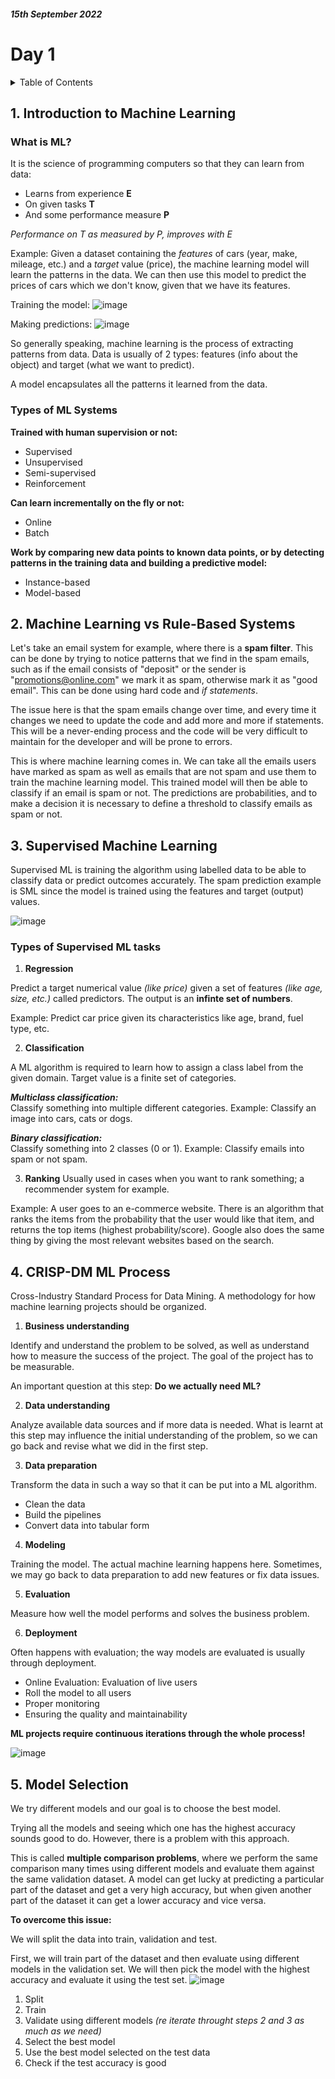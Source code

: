 #### *15th September 2022*
# Day 1

<details><summary>Table of Contents</summary>
  
<ol>
    <li><a href="#1-introduction-to-machine-learning">Introduction to Machine Learning</a></li>
    <li><a href="2-#machine-learning-vs-rule-based-systems">Machine Learning vs Rule-based Systems</a></li>
    <li><a href="#3-supervised-machine-learning">Supervised Machine Learning</a></li>
    <li><a href="#4-crisp-dm-ml-process">CRISP-DM ML Process</a></li>
    <li><a href="#5-model-selection">Model Selection</a></li>
  </ol>

</details>

## 1. Introduction to Machine Learning
### What is ML?
It is the science of programming computers so that they can learn from data:
- Learns from experience **E**
- On given tasks **T**
- And some performance measure **P**

*Performance on T as measured by P, improves with E*

Example:
Given a dataset containing the _features_ of cars (year, make, mileage, etc.) and a _target_ value (price), the machine learning model will learn the patterns in the data. We can then use this model to predict the prices of cars which we don't know, given that we have its features.

Training the model:
![image](https://user-images.githubusercontent.com/70928356/190253477-92eb94f8-4c81-47aa-bd89-64c8096f3060.png)

Making predictions:
![image](https://user-images.githubusercontent.com/70928356/190253766-33e86a8a-bb63-4f1b-8bec-e31985fd1fa7.png)


So generally speaking, machine learning is the process of extracting patterns from data. Data is usually of 2 types: features (info about the object) and target (what we want to predict).

A model encapsulates all the patterns it learned from the data.

### Types of ML Systems
**Trained with human supervision or not:**
- Supervised
- Unsupervised
- Semi-supervised
- Reinforcement

**Can learn incrementally on the fly or not:**
- Online
- Batch

**Work by comparing new data points to known data points, or by detecting patterns in the training data and building a predictive model:**
- Instance-based
- Model-based

## 2. Machine Learning vs Rule-Based Systems
Let's take an email system for example, where there is a **spam filter**. 
This can be done by trying to notice patterns that we find in the spam emails, such as if the email consists of "deposit" or the sender is "promotions@online.com" we mark it as spam, otherwise mark it as "good email". This can be done using hard code and _if statements_.

The issue here is that the spam emails change over time, and every time it changes we need to update the code and add more and more if statements. This will be a never-ending process and the code will be very difficult to maintain for the developer and will be prone to errors.

This is where machine learning comes in. We can take all the emails users have marked as spam as well as emails that are not spam and use them to train the machine learning model. This trained model will then be able to classify if an email is spam or not. The predictions are probabilities, and to make a decision it is necessary to define a threshold to classify emails as spam or not.

## 3. Supervised Machine Learning
Supervised ML is training the algorithm using labelled data to be able to classify data or predict outcomes accurately. The spam prediction example is SML since the model is trained using the features and target (output) values.

![image](https://user-images.githubusercontent.com/70928356/190270146-91096fb2-0974-4676-86db-e98892ca8136.png)

### Types of Supervised ML tasks
1. **Regression**

Predict a target numerical value *(like price)* given a set of features *(like age, size, etc.)* called predictors.
The output is an **infinte set of numbers**.

Example:
Predict car price given its characteristics like age, brand, fuel type, etc.

2. **Classification**

A ML algorithm is required to learn how to assign a class label from the given domain. Target value is a finite set of categories. 

**_Multiclass classification:_**  
  Classify something into multiple different categories.
  Example: Classify an image into cars, cats or dogs.

**_Binary classification:_**  
  Classify something into 2 classes (0 or 1).
  Example: Classify emails into spam or not spam.
  
3. **Ranking**
 Usually used in cases when you want to rank something; a recommender system for example.
 
Example: A user goes to an e-commerce website. There is an algorithm that ranks the items from the probability that the user would like that item, and returns the top items (highest probability/score). Google also does the same thing by giving the most relevant websites based on the search.

## 4. CRISP-DM ML Process
Cross-Industry Standard Process for Data Mining.
A methodology for how machine learning projects should be organized.

1. **Business understanding**

Identify and understand the problem to be solved, as well as understand how to measure the success of the project. The goal of the project has to be measurable.

An important question at this step: **Do we actually need ML?**

2. **Data understanding**

Analyze available data sources and if more data is needed.
What is learnt at this step may influence the initial understanding of the problem, so we can go back and revise what we did in the first step.

3. **Data preparation**

Transform the data in such a way so that it can be put into a ML algorithm.
- Clean the data
- Build the pipelines
- Convert data into tabular form

4. **Modeling**

Training the model. The actual machine learning happens here.
Sometimes, we may go back to data preparation to add new features or fix data issues.

5. **Evaluation**

Measure how well the model performs and solves the business problem.

6. **Deployment**

Often happens with evaluation; the way models are evaluated is usually through deployment.

- Online Evaluation: Evaluation of live users
- Roll the model to all users
- Proper monitoring
- Ensuring the quality and maintainability

**ML projects require continuous iterations through the whole process!**

![image](https://user-images.githubusercontent.com/70928356/190294398-9962b221-a709-4a49-b2e9-83201c6e64ef.png)

## 5. Model Selection

We try different models and our goal is to choose the best model.

Trying all the models and seeing which one has the highest accuracy sounds good to do. However, there is a problem with this approach.

This is called **multiple comparison problems**, where we perform the same comparison many times using different models and evaluate them against the same validation dataset. A model can get lucky at predicting a particular part of the dataset and get a very high accuracy, but when given another part of the dataset it can get a lower accuracy and vice versa. 

**To overcome this issue:**

We will split the data into train, validation and test.

First, we will train part of the dataset and then evaluate using different models in the validation set.
We will then pick the model with the highest accuracy and evaluate it using the test set.
![image](https://user-images.githubusercontent.com/70928356/190409146-704d537e-7adc-4618-855a-b49b0fb8d53d.png)

1. Split
2. Train
3. Validate using different models *(re iterate throught steps 2 and 3 as much as we need)*
4. Select the best model
5. Use the best model selected on the test data
6. Check if the test accuracy is good
